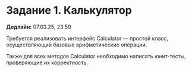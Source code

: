 # Задание 1. Калькулятор

**Дедлайн:** 07.03.25, 23:59

Требуется реализовать интерфейс Calculator — простой класс, осуществляющий базовые арифметические операции.

Также для всех методов Calculator необходимо написать юнит-тесты, проверяющие их корректность.
